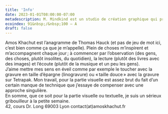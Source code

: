 ```yaml
---
title: 'Info'
date: 2023-01-01T08:00:00-07:00
metadescription: M. Mindkind est un studio de création graphique qui propose un autre regard sur la santé mentale.
ecoindex: 91&nbsp;/&nbsp;100 — A
draft: false
---
```

<div class="row g-5">
	<div class="col-lg-6">
	Amos Khachut est l’anagramme de Thomas Hauck (et pas de jeu de mot ici, c’est bien comme ça que je m’appelle). Plein de choses m’inspirent et m’accompagnent chaque jour ; à commencer par l’observation (des gens, des choses, plutôt insolites, du quotidien), la lecture (plutôt des livres avec des images) et l’écoute (plutôt de la musique et un peu les gens).<br>J’aime mettre mes sens en éveil comme par exemple le toucher avec la gravure en taille d’épargne (linogravure) ou « taille douce » avec la gravure sur Tetrapak. Mon travail, pour la partie visuelle est assez brut du fait d’un certain manque de technique que j’essaye de compenser avec une approche singulière.<br>En somme, que ce soit pour la partie visuelle ou textuelle, je suis un sérieux gribouilleur à la petite semaine.
	</div>
	<div class="col-lg-6">
	42, cours Dr. Long
69003 Lyon
contact(at)amoskhachut.fr
	</div>
</div>